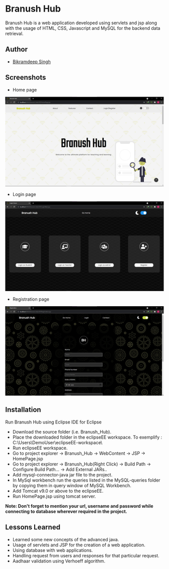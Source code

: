 # Branush Hub

Branush Hub is a web application developed using servlets and jsp along with the usage of HTML, CSS, Javascript and MySQL for the backend data retrieval.

## Author

- [Bikramdeep Singh](https://github.com/BikramdeepSingh)

## Screenshots

- Home page

![App Screenshot](https://github.com/BikramdeepSingh/Branush_Hub/blob/master/media/home_page.jpg?raw=true)

- Login page

![App Screenshot](https://github.com/BikramdeepSingh/Branush_Hub/blob/master/media/login.jpg?raw=true)

- Registration page

![App Screenshot](https://github.com/BikramdeepSingh/Branush_Hub/blob/master/media/Register.jpg?raw=true)

## Installation

Run Branush Hub using Eclipse IDE for Eclipse

- Download the source folder (i.e. Branush_Hub).
- Place the downloaded folder in the eclipseEE workspace.
  To exemplify : C:\Users\DemoUser\eclipseEE-workspace\
- Run eclipseEE workspace.
- Go to project explorer -> Branush_Hub -> WebContent -> JSP -> HomePage.jsp
- Go to project explorer -> Branush_Hub(Right Click) -> Build Path -> Configure Build Path... -> Add External JARs..
- Add mysql-connector-java jar file to the project.
- In MySql workbench run the queries listed in the MySQL-queries folder by copying them in query window of MySQL Workbench.
- Add Tomcat v9.0 or above to the eclipseEE.
- Run HomePage.jsp using tomcat server.

**Note: Don't forget to mention your url, username and password while connecting to database wherever required in the project.**

## Lessons Learned

- Learned some new concepts of the advanced java.
- Usage of servlets and JSP for the creation of a web application.
- Using database with web applications.
- Handling request from users and responses for that particular request.
- Aadhaar validation using Verhoeff algorithm.
